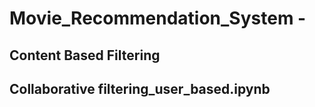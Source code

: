 # Movie_Recommendation_System - 

## Content Based Filtering

## Collaborative filtering_user_based.ipynb



